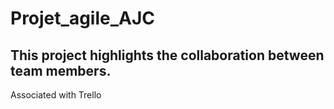# Projet_agile_AJC

## This project highlights the collaboration between team members.
Associated with Trello
